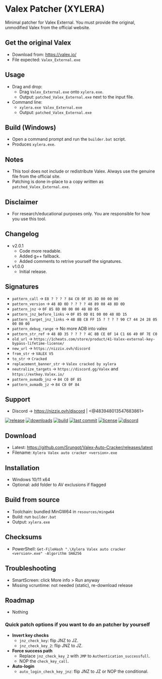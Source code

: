 # Valex Patcher (XYLERA)

Minimal patcher for Valex External. You must provide the original, unmodified Valex from the official website.

## Get the original Valex
- Download from: https://valex.io/
- File expected: `Valex_External.exe`

## Usage
- Drag and drop:
  - Drag `Valex_External.exe` onto `xylera.exe`.
  - Output: `patched_Valex_External.exe` next to the input file.
- Command line:
  - `xylera.exe Valex_External.exe`
  - Output: `patched_Valex_External.exe`

## Build (Windows)
- Open a command prompt and run the `builder.bat` script.
- Produces `xylera.exe`.

## Notes
- This tool does not include or redistribute Valex. Always use the genuine file from the official site.
- Patching is done in-place to a copy written as `patched_Valex_External.exe`.

## Disclaimer
- For research/educational purposes only. You are responsible for how you use this tool.

## Changelog
- v2.0.1
  - Code more readable.
  - Added g++ fallback.
  - Added comments to retrive yourself the signatures.
- v1.0.0
  - Initial release.

## Signatures
- `pattern_call` -> `E8 ? ? ? ? 84 C0 0F 85 8D 00 00 00`
- `pattern_version` -> `48 8D 0D ? ? ? ? 48 89 08 48 8D 0D`
- `pattern_jnz` -> `0F 85 8D 00 00 00 48 8D 05`
- `pattern_jnz_before_links` -> `0F 85 0D 01 00 00 48 8D 15`
- `pattern_target_jnz_links` -> `48 8B C8 FF 15 ? ? ? ? 90 C7 44 24 28 05 00 00 00`
- `pattern_debug_range` -> No more ADB into valex
- `pattern_str_ref` -> `48 8D 35 ? ? ? ? 4C 8B CE 0F 14 C1 66 49 0F 7E C0`
- `old_url` -> `https://1cheats.com/store/product/41-Valex-external-key-bypass-lifetime-license/`
- `new_url` -> `https://nizzix.ovh/discord`
- `from_str` -> `VALEX V5`
- `to_str` -> `Cracked`
- `replacement_banner_str` -> `Valex cracked by xylera`
- `neutralize_targets` -> `https://discord.gg/Valex` and `https://extkey.Valex.io/`
- `pattern_avmadb_jnz` -> `84 C0 0F 85`
- `pattern_avmadb_jz` -> `84 C0 0F 84`

  
## Support
- Discord -> https://nizzix.ovh/discord | <@483948013547683861>

[![release](https://img.shields.io/github/v/release/Srungot/Valex-Auto-Cracker)](https://github.com/Srungot/Valex-Auto-Cracker/releases)
[![downloads](https://img.shields.io/github/downloads/Srungot/Valex-Auto-Cracker/total)](https://github.com/Srungot/Valex-Auto-Cracker/releases)
[![build](https://img.shields.io/github/actions/workflow/status/Srungot/Valex-Auto-Cracker/auto-release.yml?branch=main)](https://github.com/Srungot/Valex-Auto-Cracker/actions/workflows/auto-release.yml)
[![last commit](https://img.shields.io/github/last-commit/Srungot/Valex-Auto-Cracker)](https://github.com/Srungot/Valex-Auto-Cracker/commits/main)
[![license](https://img.shields.io/github/license/Srungot/Valex-Auto-Cracker)](https://github.com/Srungot/Valex-Auto-Cracker/blob/main/LICENSE)
[![discord](https://img.shields.io/badge/discord-join-5865F2?logo=discord&logoColor=white)](https://nizzix.ovh/discord)

## Download
- Latest: https://github.com/Srungot/Valex-Auto-Cracker/releases/latest
- Filename: `Xylera Valex auto cracker <version>.exe`

## Installation
- Windows 10/11 x64
- Optional: add folder to AV exclusions if flagged

## Build from source
- Toolchain: bundled MinGW64 in `resources/mingw64`
- Build: run `builder.bat`
- Output: `xylera.exe`

## Checksums
- PowerShell: `Get-FileHash ".\Xylera Valex auto cracker <version>.exe" -Algorithm SHA256`

## Troubleshooting
- SmartScreen: click More info > Run anyway
- Missing vcruntime: not needed (static), re-download release

## Roadmap
- Nothing

### Quick patch options if you want to do an patcher by yourself
- **Invert key checks**
  - `jnz_check_key`: flip JNZ to JZ.
  - `jnz_check_key_2`: flip JNZ to JZ.
- **Force success path**
  - Replace `jnz_check_key_2` with `JMP` to `Authentication_successfull`.
  - NOP the `check_key_call`.
- **Auto-login**
  - `auto_login_check_key_jnz`: flip JNZ to JZ or NOP the conditional.
